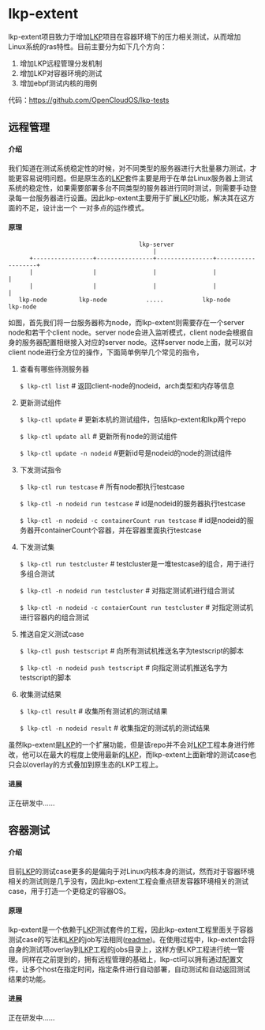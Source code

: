 # lkp-extent
lkp-extent项目致力于增加[LKP](https://github.com/intel/lkp-tests "LKP")项目在容器环境下的压力相关测试，从而增加Linux系统的ras特性。目前主要分为如下几个方向：
1. 增加LKP远程管理分发机制
2. 增加LKP对容器环境的测试
3. 增加ebpf测试内核的用例

代码：https://github.com/OpenCloudOS/lkp-tests
## 远程管理
#### 介绍
我们知道在测试系统稳定性的时候，对不同类型的服务器进行大批量暴力测试，才能更容易说明问题。但是原生态的[LKP](https://github.com/intel/lkp-tests "LKP")套件主要是用于在单台Linux服务器上测试系统的稳定性，如果需要部署多台不同类型的服务器进行同时测试，则需要手动登录每一台服务器进行设置。因此lkp-extent主要用于扩展[LKP](https://github.com/intel/lkp-tests "LKP")功能，解决其在这方面的不足，设计出一个 一对多点的运作模式。

#### 原理
                                         lkp-server
                                             |
          +-----------------+----------------+----------------+-------------------+
          |                 |                |                |                   |
          |                 |                |                |                   |
       lkp-node         lkp-node           .....           lkp-node           lkp-node

如图，首先我们将一台服务器称为node，而lkp-extent则需要存在一个server node和若干个client node。server node会进入监听模式，client node会根据自身的服务器配置相继接入对应的server node。这样server node上面，就可以对client node进行全方位的操作，下面简单例举几个常见的指令，
 1.  查看有哪些待测服务器

      `$ lkp-ctl list` # 返回client-node的nodeid，arch类型和内存等信息

 2. 更新测试组件

    `$ lkp-ctl update` # 更新本机的测试组件，包括lkp-extent和lkp两个repo

    `$ lkp-ctl update all` # 更新所有node的测试组件

    `$ lkp-ctl update -n nodeid` #更新id号是nodeid的node的测试组件

 3. 下发测试指令

    `$ lkp-ctl run testcase` # 所有node都执行testcase

    `$ lkp-ctl -n nodeid run testcase` # id是nodeid的服务器执行testcase

    `$ lkp-ctl -n nodeid -c containerCount run testcase` # id是nodeid的服务器开containerCount个容器，并在容器里面执行testcase

 4. 下发测试集

    `$ lkp-ctl run testcluster` # testcluster是一堆testcase的组合，用于进行多组合测试

    `$ lkp-ctl -n nodeid run testcluster` # 对指定测试机进行组合测试

    `$ lkp-ctl -n nodeid -c contaierCount run testcluster` # 对指定测试机进行容器内的组合测试

 5. 推送自定义测试case

    `$ lkp-ctl push testscript` # 向所有测试机推送名字为testscript的脚本

    `$ lkp-ctl -n nodeid push testscript` # 向指定测试机推送名字为testscript的脚本

 6. 收集测试结果

    `$ lkp-ctl result` # 收集所有测试机的测试结果

    `$ lkp-ctl -n nodeid result` # 收集指定的测试机的测试结果

虽然lkp-extent是[LKP](https://github.com/intel/lkp-tests "LKP")的一个扩展功能，但是该repo并不会对[LKP](https://github.com/intel/lkp-tests "LKP")工程本身进行修改，他可以在最大的程度上使用最新的[LKP](https://github.com/intel/lkp-tests "LKP")，而lkp-extent上面新增的测试case也只会以overlay的方式叠加到原生态的LKP工程上。

#### 进展
正在研发中......

## 容器测试
#### 介绍
目前[LKP](https://github.com/intel/lkp-tests "LKP")的测试case更多的是偏向于对Linux内核本身的测试，然而对于容器环境相关的测试则是几乎没有，因此lkp-extent工程会重点研发容器环境相关的测试case，用于打造一个更稳定的容器OS。

#### 原理
lkp-extent是一个依赖于[LKP](https://github.com/intel/lkp-tests "LKP")测试套件的工程，因此lkp-extent工程里面关于容器测试case的写法和[LKP](https://github.com/intel/lkp-tests "LKP")的job写法相同([readme](https://github.com/intel/lkp-tests/blob/master/doc/add-testcase.md "how to"))。在使用过程中，lkp-extent会将自身的测试项overlay到[LKP](https://github.com/intel/lkp-tests "LKP")工程的jobs目录上，这样方便LKP工程进行统一管理。同样在之前提到的，拥有远程管理的基础上，lkp-ctl可以拥有通过配置文件，让多个host在指定时间，指定条件进行自动部署，自动测试和自动返回测试结果的功能。

#### 进展
正在研发中......
